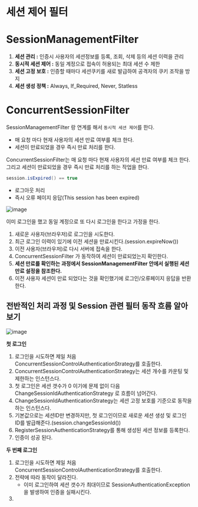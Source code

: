 세션 제어 필터
=================================================================
# SessionManagementFilter
1. **세션 관리 :** 인증시 사용자의 세션정보를 등록, 조회, 삭제 등의 세션 이력을 관리   
2. **동시적 세션 제어 :** 동일 계정으로 접속이 허용되는 최대 세션 수 제한
3. **세션 고정 보호 :** 인증할 때마다 세션쿠키를 새로 발급하여 공격자의 쿠키 조작을 방지 
4. **세션 생성 정책 :** Always, If_Required, Never, Statless  

# ConcurrentSessionFilter
SessionManagementFilter 랑 연계를 해서 `동시적 세션 제어`를 한다.     

* 매 요청 마다 현재 사용자의 세션 만료 여부를 체크 한다.   
* 세션이 만료되었을 경우 즉시 만료 처리를 한다.   

ConcurrentSessionFilter는 매 요청 마다 현재 사용자의 세션 만료 여부를 체크 한다.   
그리고 세션이 만료되었을 경우 즉시 만료 처리를 하는 작업을 한다.    
   
```java
session.isExpired() == true
```
* 로그아웃 처리  
* 즉시 오류 페이지 응답(This session has been expired)    

![image](https://user-images.githubusercontent.com/50267433/129360515-23bc5282-c15c-4381-89ec-9ed437566845.png)

이미 로그인을 했고 동일 계정으로 또 다시 로그인을 한다고 가정을 한다.          
        
1. 새로운 사용자(브라우저)로 로그인을 시도한다.      
2. 최근 로그인 이력이 있기에 이전 세션을 만료시킨다.(session.expireNow())      
3. 이전 사용자(브라우저)로 다시 서버에 접속을 한다.         
4. ConcurrentSessionFilter 가 동작하여 세션이 만료되었는지 확인한다.          
5. **세션 만료를 확인하는 과정에서 SessionManagementFilter 안에서 실행된 세션 만료 설정을 참조한다.**           
6. 이전 사용자 세션이 만료 되었다는 것을 확인했기에 로그인/오류페이지 응답을 반환한다.       

## 전반적인 처리 과정 및 Session 관련 필터 동작 흐름 알아보기  
     
![image](https://user-images.githubusercontent.com/50267433/129361886-c012c49f-3aa6-4481-ae1c-42d5832a14c2.png)   

**첫 로그인**
1. 로그인을 시도하면 제일 처음 ConcurrentSessionControlAuthenticationStrategy를 호출한다.   
2. ConcurrentSessionControlAuthenticationStrategy는 세션 개수를 카운팅 및 제한하는 인스턴스다.   
3. 첫 로그인은 세션 갯수가 0 이기에 문제 없이 다음 ChangeSessionIdAuthenticationStrategy 로 흐름이 넘어간다.   
4. ChangeSessionIdAuthenticationStrategy는 세션 고정 보호를 기준으로 동작을 하는 인스턴스다.   
5. 기본값으로는 세션ID만 변경하지만, 첫 로그인이므로 새로운 세션 생성 및 로그인 ID를 발급해준다.(session.changeSessionId())   
6. RegisterSessionAuthenticationStrategy를 통해 생성된 세션 정보를 등록한다.    
7. 인증이 성공 된다.   

**두 번째 로그인**    
1. 로그인을 시도하면 제일 처음 ConcurrentSessionControlAuthenticationStrategy를 호출한다.
2. 전략에 따라 동작이 달라진다.   
    * 이미 로그인하여 세션 갯수가 최대이므로 SessionAuthenticationException을 발생하여 인증을 실패시킨다.   
4. 

